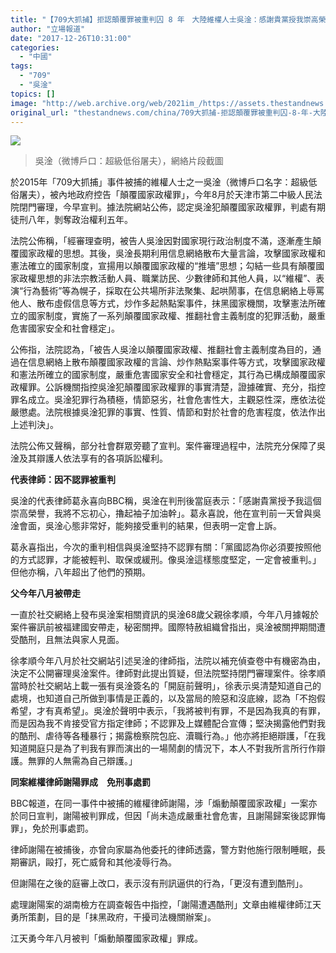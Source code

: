 ```yaml
---
title: "【709大抓捕】拒認顛覆罪被重判囚 8 年　大陸維權人士吳淦：感謝貴黨授我崇高榮譽，我不忘初心"
author: "立場報道"
date: "2017-12-26T10:31:00"
categories:
  - "中國"
tags:
  - "709"
  - "吳淦"
topics: []
image: "http://web.archive.org/web/2021im_/https://assets.thestandnews.com/media/photos/ng-01_6bzo3.png"
original_url: "thestandnews.com/china/709大抓捕-拒認顛覆罪被重判囚-8-年-大陸維權人士吳淦-感謝黨授我崇高榮譽-我不忘初心"
---
```

![](http://web.archive.org/web/2021im_/https://assets.thestandnews.com/media/photos/ng-01_6bzo3.png)
> 吳淦（微博戶口：超級低俗屠夫），網絡片段截圖

於2015年「709大抓捕」事件被捕的維權人士之一吳淦（微博戶口名字：超級低俗屠夫），被內地政府控告「顛覆國家政權罪」，今年8月於天津市第二中級人民法院閉門審理，今早宣判。據法院網站公佈，認定吳淦犯顛覆國家政權罪，判處有期徒刑八年，剝奪政治權利五年。 

法院公佈稱，「經審理查明，被告人吳淦因對國家現行政治制度不滿，逐漸產生顛覆國家政權的思想。其後，吳淦長期利用信息網絡散布大量言論，攻擊國家政權和憲法確立的國家制度，宣揚用以顛覆國家政權的“推墻”思想；勾結一些具有顛覆國家政權思想的非法宗教活動人員、職業訪民、少數律師和其他人員，以“維權”、表演“行為藝術”等為幌子，採取在公共場所非法聚集、起哄鬧事，在信息網絡上辱罵他人、散布虛假信息等方式，炒作多起熱點案事件，抹黑國家機關，攻擊憲法所確立的國家制度，實施了一系列顛覆國家政權、推翻社會主義制度的犯罪活動，嚴重危害國家安全和社會穩定」。

公佈指，法院認為，「被告人吳淦以顛覆國家政權、推翻社會主義制度為目的，通過在信息網絡上散布顛覆國家政權的言論、炒作熱點案事件等方式，攻擊國家政權和憲法所確立的國家制度，嚴重危害國家安全和社會穩定，其行為已構成顛覆國家政權罪。公訴機關指控吳淦犯顛覆國家政權罪的事實清楚，證據確實、充分，指控罪名成立。吳淦犯罪行為積極，情節惡劣，社會危害性大，主觀惡性深，應依法從嚴懲處。法院根據吳淦犯罪的事實、性質、情節和對於社會的危害程度，依法作出上述判決」。

法院公佈又聲稱，部分社會群眾旁聽了宣判。案件審理過程中，法院充分保障了吳淦及其辯護人依法享有的各項訴訟權利。

**代表律師：因不認罪被重判**

吳淦的代表律師葛永喜向BBC稱，吳淦在判刑後當庭表示：「感謝貴黨授予我這個崇高榮譽，我將不忘初心，擼起袖子加油幹」。葛永喜說，他在宣判前一天曾與吳淦會面，吳淦心態非常好，能夠接受重判的結果，但表明一定會上訴。

葛永喜指出，今次的重判相信與吳淦堅持不認罪有關：「黨國認為你必須要按照他的方式認罪，才能被輕判、取保或緩刑。像吳淦這樣態度堅定，一定會被重判。」但他亦稱，八年超出了他們的預期。

**父今年八月被帶走**

一直於社交網絡上發布吳淦案相關資訊的吳淦68歲父親徐孝順，今年八月據報於案件審訊前被福建國安帶走，秘密關押。國際特赦組織曾指出，吳淦被關押期間遭受酷刑，且無法與家人見面。

徐孝順今年八月於社交網站引述吴淦的律師指，法院以補充偵查卷中有機密為由，決定不公開審理吳淦案件。律師對此提出質疑，但法院堅持閉門審理案件。徐孝順當時於社交網站上載一張有吳淦簽名的「開庭前聲明」，徐表示吳清楚知道自己的處境，也知道自己所做到事情是正義的，以及當局的險惡和沒底線，認為「不抱假希望，才有真希望」。吳淦於聲明中表示，「我將被判有罪，不是因為我真的有罪，而是因為我不肯接受官方指定律師；不認罪及上媒體配合宣傳；堅決揭露他們對我的酷刑、虐待等各種暴行；揭露檢察院包庇、瀆職行為。」他亦將拒絕辯護，「在我知道開庭只是為了判我有罪而演出的一場鬧劇的情況下，本人不對我所言所行作辯護。無罪的人無需為自己辯護。」

**同案維權律師謝陽罪成　免刑事處罰**

BBC報道，在同一事件中被捕的維權律師謝陽，涉「煽動顛覆國家政權」一案亦於同日宣判，謝陽被判罪成，但因「尚未造成嚴重社會危害，且謝陽歸案後認罪悔罪」，免於刑事處罰。

律師謝陽在被捕後，亦曾向家屬為他委托的律師透露，警方對他施行限制睡眠，長期審訊，毆打，死亡威脅和其他凌辱行為。

但謝陽在之後的庭審上改口，表示沒有刑訊逼供的行為，「更沒有遭到酷刑」。

處理謝陽案的湖南檢方在調查報告中指控，「謝陽遭遇酷刑」文章由維權律師江天勇所策劃，目的是「抹黑政府，干擾司法機關辦案」。

江天勇今年八月被判「煽動顛覆國家政權」罪成。